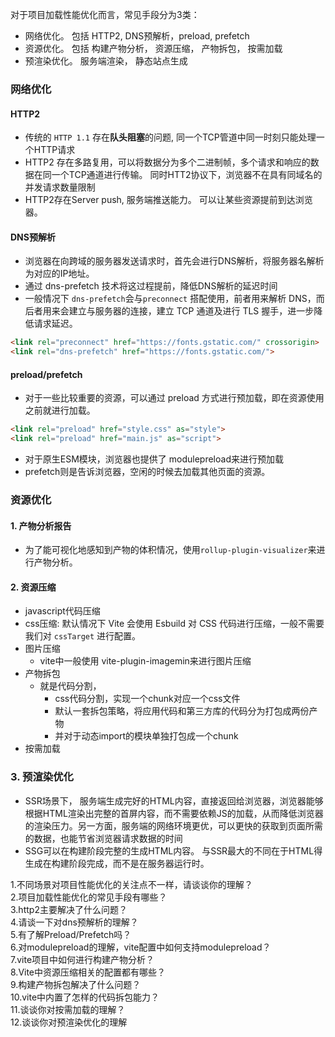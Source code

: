 
对于项目加载性能优化而言，常见手段分为3类：
- 网络优化。 包括 HTTP2, DNS预解析，preload, prefetch 
- 资源优化。 包括 构建产物分析， 资源压缩， 产物拆包， 按需加载
- 预渲染优化。 服务端渲染， 静态站点生成

### 网络优化

#### HTTP2
- 传统的 `HTTP 1.1` 存在**队头阻塞**的问题, 同一个TCP管道中同一时刻只能处理一个HTTP请求
- HTTP2 存在多路复用，可以将数据分为多个二进制帧，多个请求和响应的数据在同一个TCP通道进行传输。 同时HTT2协议下，浏览器不在具有同域名的并发请求数量限制
- HTTP2存在Server push, 服务端推送能力。 可以让某些资源提前到达浏览器。

#### DNS预解析
- 浏览器在向跨域的服务器发送请求时，首先会进行DNS解析，将服务器名解析为对应的IP地址。
- 通过 dns-prefetch 技术将这过程提前，降低DNS解析的延迟时间
- 一般情况下 `dns-prefetch`会与`preconnect` 搭配使用，前者用来解析 DNS，而后者用来会建立与服务器的连接，建立 TCP 通道及进行 TLS 握手，进一步降低请求延迟。
```html
<link rel="preconnect" href="https://fonts.gstatic.com/" crossorigin>
<link rel="dns-prefetch" href="https://fonts.gstatic.com/">
```

#### preload/prefetch
- 对于一些比较重要的资源，可以通过 preload 方式进行预加载，即在资源使用之前就进行加载。
```html
<link rel="preload" href="style.css" as="style">
<link rel="preload" href="main.js" as="script">
```
- 对于原生ESM模块，浏览器也提供了 modulepreload来进行预加载
- prefetch则是告诉浏览器，空闲的时候去加载其他页面的资源。


### 资源优化

#### 1. 产物分析报告
- 为了能可视化地感知到产物的体积情况，使用`rollup-plugin-visualizer`来进行产物分析。

#### 2. 资源压缩
- javascript代码压缩
- css压缩: 默认情况下 Vite 会使用 Esbuild 对 CSS 代码进行压缩，一般不需要我们对 `cssTarget` 进行配置。
- 图片压缩
	- vite中一般使用 vite-plugin-imagemin来进行图片压缩
- 产物拆包
	- 就是代码分割，
		- css代码分割，实现一个chunk对应一个css文件
		- 默认一套拆包策略，将应用代码和第三方库的代码分为打包成两份产物
		- 并对于动态import的模块单独打包成一个chunk
- 按需加载


### 3. 预渲染优化
- SSR场景下， 服务端生成完好的HTML内容，直接返回给浏览器，浏览器能够根据HTML渲染出完整的首屏内容，而不需要依赖JS的加载，从而降低浏览器的渲染压力。另一方面，服务端的网络环境更优，可以更快的获取到页面所需的数据，也能节省浏览器请求数据的时间
- SSG可以在构建阶段完整的生成HTML内容。 与SSR最大的不同在于HTML得生成在构建阶段完成，而不是在服务器运行时。


1.不同场景对项目性能优化的关注点不一样，请谈谈你的理解？  
2.项目加载性能优化的常见手段有哪些？  
3.http2主要解决了什么问题？  
4.请谈一下对dns预解析的理解？  
5.有了解Preload/Prefetch吗？  
6.对modulepreload的理解，vite配置中如何支持modulepreload？  
7.vite项目中如何进行构建产物分析？  
8.Vite中资源压缩相关的配置都有哪些？  
9.构建产物拆包解决了什么问题？  
10.vite中内置了怎样的代码拆包能力？  
11.谈谈你对按需加载的理解？  
12.谈谈你对预渲染优化的理解